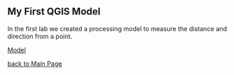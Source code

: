 ## My First QGIS Model

In the first lab we created a processing model to measure the distance and direction from a point. 

[Model](qgisModel.qgz) 

[back to Main Page](index.md)
